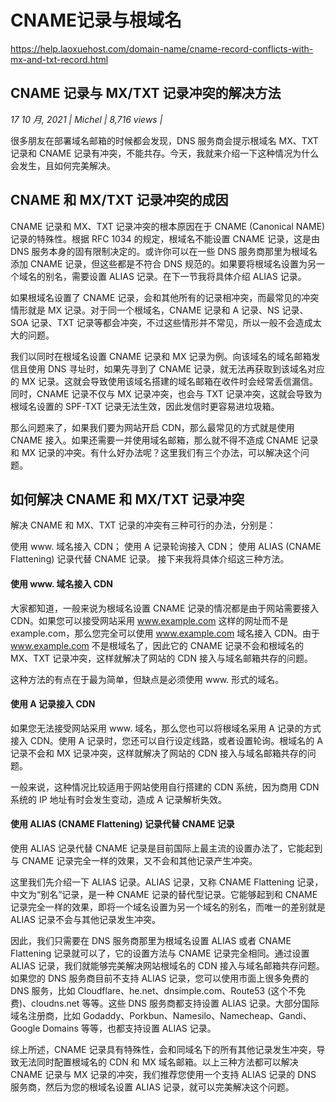  
# CNAME记录与根域名

https://help.laoxuehost.com/domain-name/cname-record-conflicts-with-mx-and-txt-record.html


## CNAME 记录与 MX/TXT 记录冲突的解决方法

*17 10 月, 2021 | Michel | 8,716 views |*

很多朋友在部署域名邮箱的时候都会发现，DNS 服务商会提示根域名 MX、TXT 记录和 CNAME 记录有冲突，不能共存。今天，我就来介绍一下这种情况为什么会发生，且如何完美解决。

## CNAME 和 MX/TXT 记录冲突的成因

CNAME 记录和 MX、TXT 记录冲突的根本原因在于 CNAME (Canonical NAME) 记录的特殊性。根据 RFC 1034 的规定，根域名不能设置 CNAME 记录，这是由 DNS 服务本身的固有限制决定的。或许你可以在一些 DNS 服务商那里为根域名添加 CNAME 记录，但这些都是不符合 DNS 规范的。如果要将根域名设置为另一个域名的别名，需要设置 ALIAS 记录。在下一节我将具体介绍 ALIAS 记录。

如果根域名设置了 CNAME 记录，会和其他所有的记录相冲突，而最常见的冲突情形就是 MX 记录。对于同一个根域名，CNAME 记录和 A 记录、NS 记录、SOA 记录、TXT 记录等都会冲突，不过这些情形并不常见，所以一般不会造成太大的问题。

我们以同时在根域名设置 CNAME 记录和 MX 记录为例。向该域名的域名邮箱发信且使用 DNS 寻址时，如果先寻到了 CNAME 记录，就无法再获取到该域名对应的 MX 记录。这就会导致使用该域名搭建的域名邮箱在收件时会经常丢信漏信。同时，CNAME 记录不仅与 MX 记录冲突，也会与 TXT 记录冲突，这就会导致为根域名设置的 SPF-TXT 记录无法生效，因此发信时更容易进垃圾箱。

那么问题来了，如果我们要为网站开启 CDN，那么最常见的方式就是使用 CNAME 接入。如果还需要一并使用域名邮箱，那么就不得不造成 CNAME 记录和 MX 记录的冲突。有什么好办法呢？这里我们有三个办法，可以解决这个问题。

## 如何解决 CNAME 和 MX/TXT 记录冲突

解决 CNAME 和 MX、TXT 记录的冲突有三种可行的办法，分别是：

使用 www. 域名接入 CDN；
使用 A 记录轮询接入 CDN；
使用 ALIAS (CNAME Flattening) 记录代替 CNAME 记录。
接下来我将具体介绍这三种方法。

#### 使用 www. 域名接入 CDN
大家都知道，一般来说为根域名设置 CNAME 记录的情况都是由于网站需要接入 CDN。如果您可以接受网站采用 www.example.com 这样的网址而不是 example.com，那么您完全可以使用 www.example.com 域名接入 CDN。由于 www.example.com 不是根域名了，因此它的 CNAME 记录不会和根域名的 MX、TXT 记录冲突，这样就解决了网站的 CDN 接入与域名邮箱共存的问题。

这种方法的有点在于最为简单，但缺点是必须使用 www. 形式的域名。

#### 使用 A 记录接入 CDN
如果您无法接受网站采用 www. 域名，那么您也可以将根域名采用 A 记录的方式接入 CDN。使用 A 记录时，您还可以自行设定线路，或者设置轮询。根域名的 A 记录不会和 MX 记录冲突，这样就解决了网站的 CDN 接入与域名邮箱共存的问题。

一般来说，这种情况比较适用于网站使用自行搭建的 CDN 系统，因为商用 CDN 系统的 IP 地址有时会发生变动，造成 A 记录解析失效。

#### 使用 ALIAS (CNAME Flattening) 记录代替 CNAME 记录
使用 ALIAS 记录代替 CNAME 记录是目前国际上最主流的设置办法了，它能起到与 CNAME 记录完全一样的效果，又不会和其他记录产生冲突。

这里我们先介绍一下 ALIAS 记录。ALIAS 记录，又称 CNAME Flattening 记录，中文为“别名”记录，是一种 CNAME 记录的替代型记录。它能够起到和 CNAME 记录完全一样的效果，即将一个域名设置为另一个域名的别名，而唯一的差别就是 ALIAS 记录不会与其他记录发生冲突。

因此，我们只需要在 DNS 服务商那里为根域名设置 ALIAS 或者 CNAME Flattening 记录就可以了，它的设置方法与 CNAME 记录完全相同。通过设置 ALIAS 记录，我们就能够完美解决网站根域名的 CDN 接入与域名邮箱共存问题。如果您的 DNS 服务商目前不支持 ALIAS 记录，您可以使用市面上很多免费的 DNS 服务，比如 Cloudflare、he.net、dnsimple.com、Route53 (这个不免费)、cloudns.net 等等。这些 DNS 服务商都支持设置 ALIAS 记录。大部分国际域名注册商，比如 Godaddy、Porkbun、Namesilo、Namecheap、Gandi、Google Domains 等等，也都支持设置 ALIAS 记录。

综上所述，CNAME 记录具有特殊性，会和同域名下的所有其他记录发生冲突，导致无法同时配置根域名的 CDN 和 MX 域名邮箱。以上三种方法都可以解决 CNAME 记录与 MX 记录的冲突，我们推荐您使用一个支持 ALIAS 记录的 DNS 服务商，然后为您的根域名设置 ALIAS 记录，就可以完美解决这个问题。